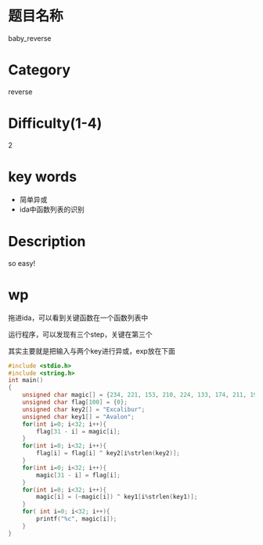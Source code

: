 # 题目名称

baby_reverse

# Category

reverse

# Difficulty(1-4)

 2

# key words

- 简单异或
- ida中函数列表的识别

# Description

so easy!

# wp

拖进ida，可以看到关键函数在一个函数列表中

运行程序，可以发现有三个step，关键在第三个

其实主要就是把输入与两个key进行异或，exp放在下面

```c
#include <stdio.h>
#include <string.h>
int main()
{
    unsigned char magic[] = {234, 221, 153, 210, 224, 133, 174, 211, 194, 158, 147, 145, 163, 250, 223, 210, 192, 200, 224, 139, 153, 141, 231, 214, 255, 142, 199, 207, 146, 202, 246, 249, };
    unsigned char flag[100] = {0};
    unsigned char key2[] = "Excalibur";
    unsigned char key1[] = "Avalon";
    for(int i=0; i<32; i++){
        flag[31 - i] = magic[i];
    }
    for(int i=0; i<32; i++){
        flag[i] = flag[i] ^ key2[i%strlen(key2)];
    }
    for(int i=0; i<32; i++){
        magic[31 - i] = flag[i];
    }
    for(int i=0; i<32; i++){
        magic[i] = (~magic[i]) ^ key1[i%strlen(key1)];
    }
    for( int i=0; i<32; i++){
        printf("%c", magic[i]);
    }
}
```

